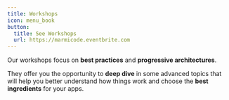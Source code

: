```yaml
---
title: Workshops
icon: menu_book
button:
  title: See Workshops
  url: https://marmicode.eventbrite.com
---
```


Our workshops focus on **best practices** and **progressive architectures**.

They offer you the opportunity to **deep dive** in some advanced topics that will help you better understand how things work and choose the **best ingredients** for your apps.
